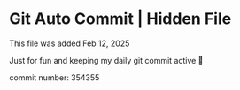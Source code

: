 # Git Auto Commit | Hidden File

This file was added Feb 12, 2025

Just for fun and keeping my daily git commit active 🤪

commit number: 354355
